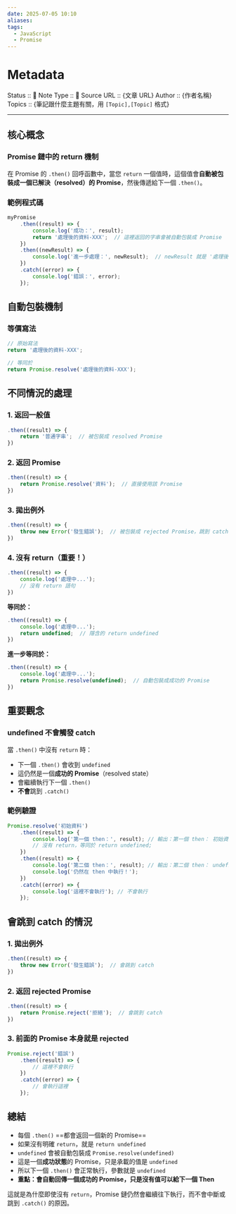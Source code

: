 ```yaml
---
date: 2025-07-05 10:10
aliases: 
tags:
  - JavaScript
  - Promise
---
```

# Metadata
Status :: 🌱
Note Type :: 📰
Source URL :: {文章 URL}
Author :: {作者名稱}
Topics :: {筆記跟什麼主題有關，用 `[Topic],[Topic]` 格式}

---

## 核心概念

### Promise 鏈中的 return 機制

在 Promise 的 `.then()` 回呼函數中，當您 `return` 一個值時，這個值會**自動被包裝成一個已解決（resolved）的 Promise**，然後傳遞給下一個 `.then()`。

### 範例程式碼

```javascript
myPromise
    .then((result) => {
        console.log('成功：', result);
        return '處理後的資料-XXX';  // 這裡返回的字串會被自動包裝成 Promise
    })
    .then((newResult) => {
        console.log('進一步處理：', newResult);  // newResult 就是 '處理後的資料-XXX'
    })
    .catch((error) => {
        console.log('錯誤：', error);
    });
```

## 自動包裝機制

### 等價寫法

```javascript
// 原始寫法
return '處理後的資料-XXX';

// 等同於
return Promise.resolve('處理後的資料-XXX');
```

## 不同情況的處理

### 1. 返回一般值

```javascript
.then((result) => {
    return '普通字串';  // 被包裝成 resolved Promise
})
```

### 2. 返回 Promise

```javascript
.then((result) => {
    return Promise.resolve('資料');  // 直接使用該 Promise
})
```

### 3. 拋出例外

```javascript
.then((result) => {
    throw new Error('發生錯誤');  // 被包裝成 rejected Promise，跳到 catch
})
```

### 4. 沒有 return（重要！）

```javascript
.then((result) => {
    console.log('處理中...');
    // 沒有 return 語句
})
```

**等同於：**

```javascript
.then((result) => {
    console.log('處理中...');
    return undefined;  // 隱含的 return undefined
})
```

**進一步等同於：**

```javascript
.then((result) => {
    console.log('處理中...');
    return Promise.resolve(undefined);  // 自動包裝成成功的 Promise
})
```

## 重要觀念

### undefined 不會觸發 catch

當 `.then()` 中沒有 `return` 時：

- 下一個 `.then()` 會收到 `undefined`
- 這仍然是一個**成功的 Promise**（resolved state）
- 會繼續執行下一個 `.then()`
- **不會**跳到 `.catch()`

### 範例驗證

```javascript
Promise.resolve('初始資料')
    .then((result) => {
        console.log('第一個 then：', result); // 輸出：第一個 then： 初始資料
        // 沒有 return，等同於 return undefined;
    })
    .then((result) => {
        console.log('第二個 then：', result); // 輸出：第二個 then： undefined
        console.log('仍然在 then 中執行！');
    })
    .catch((error) => {
        console.log('這裡不會執行'); // 不會執行
    });
```

## 會跳到 catch 的情況

### 1. 拋出例外

```javascript
.then((result) => {
    throw new Error('發生錯誤');  // 會跳到 catch
})
```

### 2. 返回 rejected Promise

```javascript
.then((result) => {
    return Promise.reject('拒絕');  // 會跳到 catch
})
```

### 3. 前面的 Promise 本身就是 rejected

```javascript
Promise.reject('錯誤')
    .then((result) => {
        // 這裡不會執行
    })
    .catch((error) => {
        // 會執行這裡
    });
```

## 總結

- 每個 `.then()` ==都會返回一個新的 Promise==
- 如果沒有明確 `return`，就是 `return undefined`
- `undefined` 會被自動包裝成 `Promise.resolve(undefined)`
- 這是一個**成功狀態**的 Promise，只是承載的值是 `undefined`
- 所以下一個 `.then()` 會正常執行，參數就是 `undefined`
- **重點：會自動回傳一個成功的 Promise，只是沒有值可以給下一個 Then**

這就是為什麼即使沒有 `return`，Promise 鏈仍然會繼續往下執行，而不會中斷或跳到 `.catch()` 的原因。